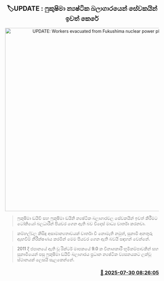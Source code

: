 <p align='center'><b><h2 align='center' title='UPDATE: Workers evacuated from Fukushima nuclear power plant'>🏷UPDATE : ෆුකුෂිමා න්‍යෂ්ටික බලාගාරයෙන් සේවකයින් ඉවත් කෙරේ</h2></b></p>
<p align='center'><img src='https://helakuru.sgp1.cdn.digitaloceanspaces.com/esana/images/lib/Fukushima-j.jpg' width='600' alt='UPDATE: Workers evacuated from Fukushima nuclear power plant'></p>

> ෆුකුෂිමා ඩයිචි සහ ෆුකුෂිමා ඩයිනි න්‍යෂ්ටික බලාගාරවල සේවකයින් ඉවත් කිරීමට ටෝකියෝ බලධාරීන් පියවර ගෙන ඇති බව විදෙස් මාධ්‍ය වාර්තා කරනවා.

> කම්හල්වල කිසිඳු අසාමාන්‍යතාවයක් වාර්තා වී නොමැති නමුත්, සුනාමි අනතුරු ඇඟවීම් නිරීක්ෂණය කරමින් මෙම පියවර ගෙන ඇති බවයි සඳහන් වෙන්නේ.

> 2011 දී ජපානයේ ඇති වූ රික්ටර් මාපකයේ 9.0 ක විනාශකාරී භූමිකම්පාවකින් සහ සුනාමියෙන් පසු ෆුකුෂිමා ඩයිචි බලාගාරය ප්‍රධාන න්‍යෂ්ටික ව්‍යසනයකට ලක්වූ ස්ථානයක් ලෙසයි සැලකෙන්නේ.



<h3 align='right'><a href='https://www.helakuru.lk/esana/p/112276/'>📅 2025-07-30 08:26:05</a></h3>
